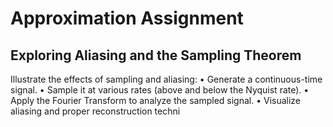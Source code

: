 # Approximation Assignment

## Exploring Aliasing and the Sampling Theorem
Illustrate the effects of sampling and aliasing:
• Generate a continuous-time signal.
• Sample it at various rates (above and below the Nyquist rate).
• Apply the Fourier Transform to analyze the sampled signal.
• Visualize aliasing and proper reconstruction techni